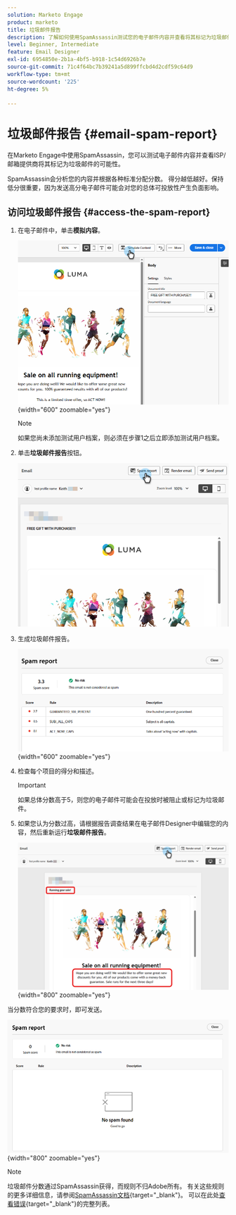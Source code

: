 ```yaml
---
solution: Marketo Engage
product: marketo
title: 垃圾邮件报告
description: 了解如何使用SpamAssassin测试您的电子邮件内容并查看将其标记为垃圾邮件的可能性。
level: Beginner, Intermediate
feature: Email Designer
exl-id: 6954850e-2b1a-4bf5-b918-1c54d6926b7e
source-git-commit: 71c4f64bc7b39241a5d899ffcbd4d2cdf59c64d9
workflow-type: tm+mt
source-wordcount: '225'
ht-degree: 5%

---
```


# 垃圾邮件报告 {#email-spam-report}

在Marketo Engage中使用SpamAssassin，您可以测试电子邮件内容并查看ISP/邮箱提供商将其标记为垃圾邮件的可能性。

SpamAssassin会分析您的内容并根据各种标准分配分数。 得分越低越好。保持低分很重要，因为发送高分电子邮件可能会对您的总体可投放性产生负面影响。

## 访问垃圾邮件报告 {#access-the-spam-report}

1. 在电子邮件中，单击&#x200B;**模拟内容**。

   ![](assets/email-spam-report-1.png){width="600" zoomable="yes"}

   >[!NOTE]
   >
   >如果您尚未添加测试用户档案，则必须在步骤1之后立即添加测试用户档案。

1. 单击&#x200B;**垃圾邮件报告**&#x200B;按钮。

   ![](assets/email-spam-report-2.png)

1. 生成垃圾邮件报告。

   ![](assets/email-spam-report-3.png){width="600" zoomable="yes"}

1. 检查每个项目的得分和描述。

   >[!IMPORTANT]
   >
   >如果总体分数高于5，则您的电子邮件可能会在投放时被阻止或标记为垃圾邮件。

1. 如果您认为分数过高，请根据报告调查结果在电子邮件Designer中编辑您的内容，然后重新运行&#x200B;**垃圾邮件报告**。

   ![](assets/email-spam-report-4.png){width="800" zoomable="yes"}

当分数符合您的要求时，即可发送。

![](assets/email-spam-report-5.png){width="800" zoomable="yes"}

>[!NOTE]
>
>垃圾邮件分数通过SpamAssassin获得，而规则不归Adobe所有。 有关这些规则的更多详细信息，请参阅[SpamAssassin文档](https://spamassassin.apache.org/#_blank){target="_blank"}。 可以在此处[查看错误](https://spamassassin.apache.org/old/tests_3_0_x.html){target="_blank"}的完整列表。
